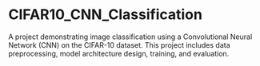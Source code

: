 # CIFAR10_CNN_Classification
A project demonstrating image classification using a Convolutional Neural Network (CNN) on the CIFAR-10 dataset. This project includes data preprocessing, model architecture design, training, and evaluation.
